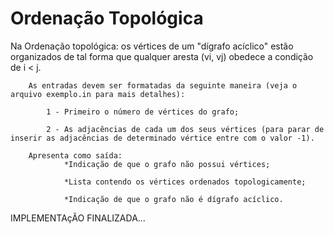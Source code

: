# Ordenação Topológica

Na Ordenação topológica: os vértices de um "dígrafo acíclico" estão organizados de tal forma que qualquer aresta (vi, vj) obedece a condição de i < j.

        As entradas devem ser formatadas da seguinte maneira (veja o arquivo exemplo.in para mais detalhes):

            1 - Primeiro o número de vértices do grafo;
    
            2 - As adjacências de cada um dos seus vértices (para parar de inserir as adjacências de determinado vértice entre com o valor -1).
  
        Apresenta como saída: 
                *Indicação de que o grafo não possui vértices;
                
                *Lista contendo os vértices ordenados topologicamente;
                
                *Indicação de que o grafo não é dígrafo acíclico.

IMPLEMENTAçÃO FINALIZADA...

